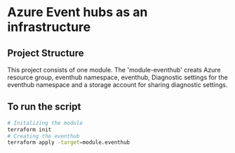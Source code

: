 # Azure Event hubs as an infrastructure
## Project Structure 
This project consists of one module. The 'module-eventhub' creats Azure resource group, eventhub namespace, eventhub, Diagnostic settings for the eventhub namespace and a storage account for sharing diagnostic settings.


## To run the script
```bash
# Initalizing the module
terraform init
# Creating the eventhub
terraform apply -target=module.eventhub
```